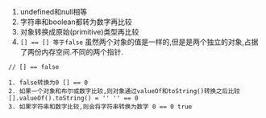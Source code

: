 1. undefined和null相等
2. 字符串和boolean都转为数字再比较
3. 对象转换成原始(primitive)类型再比较
4. `[] == [] 等于false` 虽然两个对象的值是一样的,但是是两个独立的对象,占据了两份内存空间.不同的两个指针.


```
// [] == false

1. false转换为0 [] == 0
2. 如果一个对象和布尔或数字比较,则对象通过valueOf和toString()转换之后比较 [].valueOf().toString() = '' '' == 0
3. 如果字符串和数字比较,则会将字符串转换为数字 0 == 0 true
```